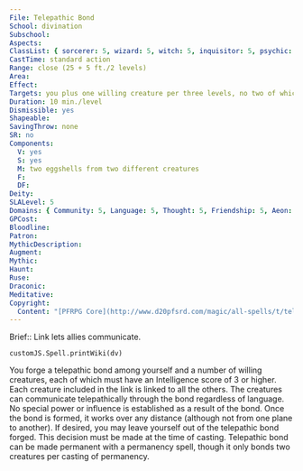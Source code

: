 ```yaml
---
File: Telepathic Bond
School: divination
Subschool: 
Aspects: 
ClassList: { sorcerer: 5, wizard: 5, witch: 5, inquisitor: 5, psychic: 4, mesmerist: 4, spiritualist: 5, medium: 4 }
CastTime: standard action
Range: close (25 + 5 ft./2 levels)
Area: 
Effect: 
Targets: you plus one willing creature per three levels, no two of which can be more than 30 ft. apart
Duration: 10 min./level
Dismissible: yes
Shapeable: 
SavingThrow: none
SR: no
Components:
  V: yes
  S: yes
  M: two eggshells from two different creatures
  F: 
  DF: 
Deity: 
SLALevel: 5
Domains: { Community: 5, Language: 5, Thought: 5, Friendship: 5, Aeon: 5 }
GPCost: 
Bloodline: 
Patron: 
MythicDescription: 
Augment: 
Mythic: 
Haunt: 
Ruse: 
Draconic: 
Meditative: 
Copyright:
  Content: "[PFRPG Core](http://www.d20pfsrd.com/magic/all-spells/t/telepathic-bond)"
---
```

Brief:: Link lets allies communicate.

```dataviewjs
customJS.Spell.printWiki(dv)
```

You forge a telepathic bond among yourself and a number of willing creatures, each of which must have an Intelligence score of 3 or higher. Each creature included in the link is linked to all the others. The creatures can communicate telepathically through the bond regardless of language. No special power or influence is established as a result of the bond. Once the bond is formed, it works over any distance (although not from one plane to another).  If desired, you may leave yourself out of the telepathic bond forged. This decision must be made at the time of casting.  Telepathic bond can be made permanent with a permanency spell, though it only bonds two creatures per casting of permanency.
